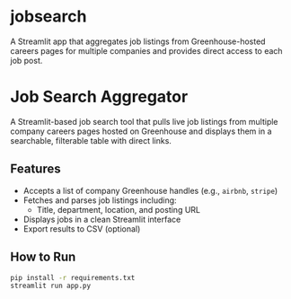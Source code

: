 # jobsearch
A Streamlit app that aggregates job listings from Greenhouse-hosted careers pages for multiple companies and provides direct access to each job post.

# Job Search Aggregator

A Streamlit-based job search tool that pulls live job listings from multiple company careers pages hosted on Greenhouse and displays them in a searchable, filterable table with direct links.

## Features
- Accepts a list of company Greenhouse handles (e.g., `airbnb`, `stripe`)
- Fetches and parses job listings including:
  - Title, department, location, and posting URL
- Displays jobs in a clean Streamlit interface
- Export results to CSV (optional)

## How to Run
```bash
pip install -r requirements.txt
streamlit run app.py
